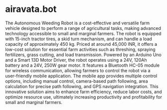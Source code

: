 # airavata.bot
 The Autonomous Weeding Robot is a cost-effective and versatile farm vehicle designed to perform a range of agricultural tasks, making advanced technology accessible to small and marginal farmers. The robot is equipped with 15-inch tractor tires, a skid turn mechanism, and can handle a load capacity of approximately 450 kg. Priced at around 45,000 INR, it offers a low-cost solution for essential farm activities such as threshing, spraying fertilizers, grass cutting, and load transmission. Powered by an Arduino Uno and a Smart 13D Motor Driver, the robot operates using a 24V, 120Ah battery and a 24V, 250W gear motor. It features a Bluetooth HC-05 module for wireless communication, allowing farmers to control the robot via a user-friendly mobile application. The mobile app provides multiple control options, including manual control, camera-based path following, area calculation for precise path following, and GPS navigation integration. This innovative solution aims to enhance farm efficiency, reduce labor costs, and optimize resource use, ultimately increasing productivity and profitability for small and marginal farmers.
